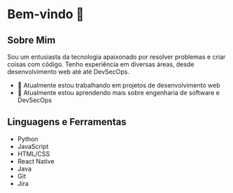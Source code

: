 # Bem-vindo 👋

## Sobre Mim
Sou um entusiasta da tecnologia apaixonado por resolver problemas e criar coisas com código. Tenho experiência em diversas áreas, desde desenvolvimento web até até DevSecOps.

- 🔭 Atualmente estou trabalhando em projetos de desenvolvimento web
- 🌱 Atualmente estou aprendendo mais sobre engenharia de software e DevSecOps

## Linguagens e Ferramentas
- Python
- JavaScript
- HTML/CSS
- React Native
- Java
- Git
- Jira
